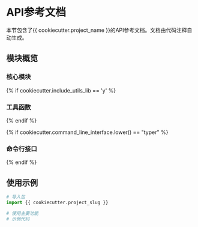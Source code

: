 # API参考文档

本节包含了{{ cookiecutter.project_name }}的API参考文档。文档由代码注释自动生成。

## 模块概览

### 核心模块

<!--
在生成的项目中，此处将使用MkDocs插件显示模块API文档:
::: {{ cookiecutter.project_slug }}
-->

{% if cookiecutter.include_utils_lib == 'y' %}
### 工具函数

<!--
在生成的项目中，此处将使用MkDocs插件显示工具函数API文档:
::: {{ cookiecutter.project_slug }}.utils
-->
{% endif %}

{% if cookiecutter.command_line_interface.lower() == "typer" %}
### 命令行接口

<!--
在生成的项目中，此处将使用MkDocs插件显示CLI API文档:
::: {{ cookiecutter.project_slug }}.cli
-->
{% endif %}

## 使用示例

```python
# 导入包
import {{ cookiecutter.project_slug }}

# 使用主要功能
# 示例代码
```
